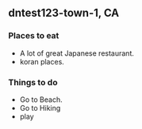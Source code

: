 ## dntest123-town-1, CA

### Places to eat
   - A lot of great Japanese restaurant.
   - koran places.
### Things to do
   - Go to Beach.
   - Go to Hiking
   - play
